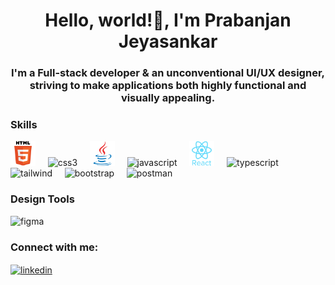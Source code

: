 <h1 align="center">Hello, world!👋, I'm Prabanjan Jeyasankar</h1>
<h3 align="center">I'm a Full-stack developer & an unconventional UI/UX designer, striving to make applications both highly functional and visually appealing.</h3>

### Skills
<p align="left">
  <img src="https://raw.githubusercontent.com/devicons/devicon/master/icons/html5/html5-original-wordmark.svg" alt="html5" width="40" height="40"/>
  &nbsp;&nbsp;&nbsp;
  <img src="https://github.com/user-attachments/assets/17351773-9816-45c3-b7aa-b3a6b9a04272" alt="css3" width="40" height="40"/>
  &nbsp;&nbsp;&nbsp;
  <img src="https://raw.githubusercontent.com/devicons/devicon/master/icons/java/java-original.svg" alt="java" width="40" height="40"/>
  &nbsp;&nbsp;&nbsp;
  <img src="https://github.com/user-attachments/assets/8361c20c-9bcb-470d-9282-5da15e36c207" alt="javascript" width="40" height="40"/>
  &nbsp;&nbsp;&nbsp;
  <img src="https://raw.githubusercontent.com/devicons/devicon/master/icons/react/react-original-wordmark.svg" alt="react" width="40" height="40"/>
  &nbsp;&nbsp;&nbsp;
  <img src="https://github.com/user-attachments/assets/8b68fc38-149d-4f42-bd7f-7ef769440d97" alt="typescript" width="40" height="40"/>
  &nbsp;&nbsp;&nbsp;
  <img src="https://github.com/user-attachments/assets/5e6ebe10-157f-4b78-8741-cd6636e0eb46" alt="tailwind" width="40" height="40"/>
  &nbsp;&nbsp;&nbsp;
  <img src="https://github.com/user-attachments/assets/70b60663-178f-42fd-a42d-9e69d88f32a2" alt="bootstrap" width="40" height="40"/>
  &nbsp;&nbsp;&nbsp;
  <img src="https://github.com/user-attachments/assets/09b3d0e9-4637-4ea8-865d-af778d8fb374" alt="postman" width="40" height="40"/>
</p>

### Design Tools
<p align="left">
  <img src="https://www.vectorlogo.zone/logos/figma/figma-icon.svg" alt="figma" width="40" height="40" style="margin-right: 10px;"/>
</p>

<h3 align="left">Connect with me:</h3>
<p align="left">
  <a href="https://linkedin.com/in/https://www.linkedin.com/in/prabanjan-jeyasankar/" target="blank">
    <img align="center" src="https://raw.githubusercontent.com/rahuldkjain/github-profile-readme-generator/master/src/images/icons/Social/linked-in-alt.svg" alt="linkedin" height="30" width="40" />
  </a>
</p>
